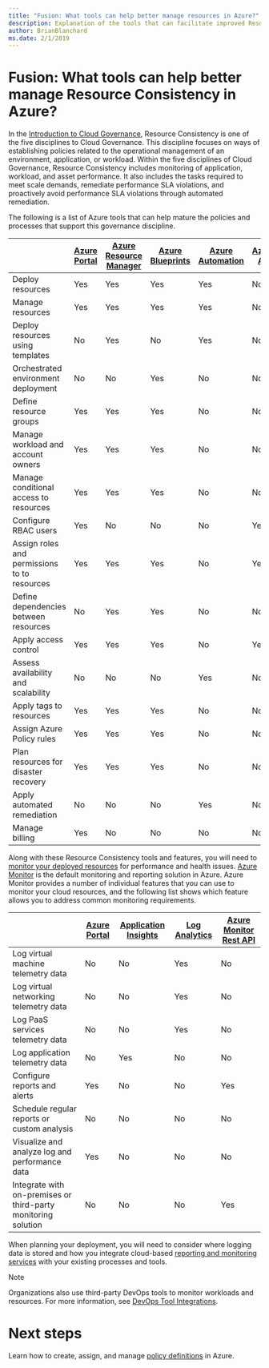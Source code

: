 ```yaml
---
title: "Fusion: What tools can help better manage resources in Azure?"
description: Explanation of the tools that can facilitate improved Resource Consistency in Azure
author: BrianBlanchard
ms.date: 2/1/2019
---
```


<!-- markdownlint-disable MD026 -->

# Fusion: What tools can help better manage Resource Consistency in Azure?

In the [Introduction to Cloud Governance](../overview.md), Resource Consistency is one of the five disciplines to Cloud Governance. This discipline focuses on ways of establishing policies related to the operational management of an environment, application, or workload. Within the five disciplines of Cloud Governance, Resource Consistency includes monitoring of application, workload, and asset performance. It also includes the tasks required to meet scale demands, remediate performance SLA violations, and proactively avoid performance SLA violations through automated remediation.

The following is a list of Azure tools that can help mature the policies and processes that support this governance discipline.

|    | [Azure Portal](https://azure.microsoft.com/features/azure-portal/)  | [Azure Resource Manager](/azure/azure-resource-manager/resource-group-overview)  | [Azure Blueprints](/azure/governance/blueprints/overview) | [Azure Automation](/azure/automation/automation-intro) | [Azure AD](/azure/active-directory/fundamentals/active-directory-whatis) |
|---------|---------|---------|---------|---------|---------|
| Deploy resources                             | Yes | Yes | Yes | Yes | No  |
| Manage resources                             | Yes | Yes | Yes | Yes | No  |
| Deploy resources using templates             | No  | Yes | No  | Yes | No  |
| Orchestrated environment deployment          | No  | No  | Yes | No  | No  |
| Define resource groups                       | Yes | Yes | Yes | No  | No  |
| Manage workload and account owners           | Yes | Yes | Yes | No  | No  |
| Manage conditional access to resources       | Yes | Yes | Yes | No  | No  |
| Configure RBAC users                         | Yes | No  | No  | No  | Yes |
| Assign roles and permissions to to resources | Yes | Yes | Yes | No  | Yes |
| Define dependencies between resources        | No  | Yes | Yes | No  | No  |
| Apply access control                         | Yes | Yes | Yes | No  | Yes |
| Assess availability and scalability          | No  | No  | No  | Yes | No  |
| Apply tags to resources                      | Yes | Yes | Yes | No  | No  |
| Assign Azure Policy rules                    | Yes | Yes | Yes | No  | No  |
| Plan resources for disaster recovery         | Yes | Yes | Yes | No  | No  |
| Apply automated remediation                  | No  | No  | No  | Yes | No  |
| Manage billing                               | Yes | No  | No  | No  | No  |

Along with these Resource Consistency tools and features, you will need to [monitor your deployed resources](../monitoring-enforcement/overview.md) for performance and health issues. [Azure Monitor](/azure/azure-monitor/overview) is the default monitoring and reporting solution in Azure. Azure Monitor provides a number of individual features that you can use to monitor your cloud resources, and the following list shows which feature allows you to address common monitoring requirements.

|                                                    | [Azure Portal](https://azure.microsoft.com/features/azure-portal/) | [Application Insights](/azure/application-insights/app-insights-overview) | [Log Analytics](/azure/azure-monitor/log-query/log-query-overview) | [Azure Monitor Rest API](/rest/api/monitor/) |
|----------------------------------------------------|--------------|----------------------|---------------|------------------------|
| Log virtual machine telemetry data                 | No           | No                   | Yes           | No                     |
| Log virtual networking telemetry data              | No           | No                   | Yes           | No                     |
| Log PaaS services telemetry data                   | No           | No                   | Yes           | No                     |
| Log application telemetry data                     | No           | Yes                  | No            | No                     |
| Configure reports and alerts                       | Yes          | No                   | No            | Yes                    |
| Schedule regular reports or custom analysis        | No           | No                   | No            | No                     |
| Visualize and analyze log and performance data     | Yes          | No                   | No            | No                     |
| Integrate with on-premises or third-party monitoring solution     | No           | No                   | No            | Yes                    |

When planning your deployment, you will need to consider where logging data is stored and how you integrate cloud-based [reporting and monitoring services](../../decision-guides/log-and-report/overview.md) with your existing processes and tools.

> [!NOTE]
> Organizations also use third-party DevOps tools to monitor workloads and resources. For more information, see [DevOps Tool Integrations](https://azure.microsoft.com/products/devops-tool-integrations/).

# Next steps

Learn how to create, assign, and manage [policy definitions](/azure/governance/policy/) in Azure.

<!-- markdownlint-enable MD026 -->
